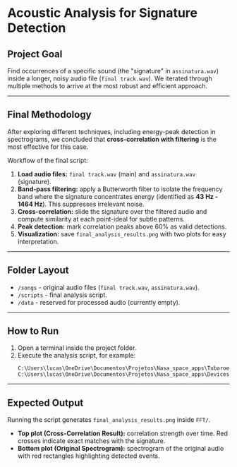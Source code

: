 # Acoustic Analysis for Signature Detection

## Project Goal
Find occurrences of a specific sound (the "signature" in `assinatura.wav`) inside a longer, noisy audio file (`final track.wav`). We iterated through multiple methods to arrive at the most robust and efficient approach.

---

## Final Methodology
After exploring different techniques, including energy-peak detection in spectrograms, we concluded that **cross-correlation with filtering** is the most effective for this case.

Workflow of the final script:
1. **Load audio files:** `final track.wav` (main) and `assinatura.wav` (signature).
2. **Band-pass filtering:** apply a Butterworth filter to isolate the frequency band where the signature concentrates energy (identified as **43 Hz - 1464 Hz**). This suppresses irrelevant noise.
3. **Cross-correlation:** slide the signature over the filtered audio and compute similarity at each point-ideal for subtle patterns.
4. **Peak detection:** mark correlation peaks above 60% as valid detections.
5. **Visualization:** save `final_analysis_results.png` with two plots for easy interpretation.

---

## Folder Layout
- `/songs` - original audio files (`final track.wav`, `assinatura.wav`).
- `/scripts` - final analysis script.
- `/data` - reserved for processed audio (currently empty).

---

## How to Run
1. Open a terminal inside the project folder.
2. Execute the analysis script, for example:
   ```
   C:\Users\lucas\OneDrive\Documentos\Projetos\Nasa_space_apps\Tubaroes_do_Espaco\.venv\Scripts\python.exe C:\Users\lucas\OneDrive\Documentos\Projetos\Nasa_space_apps\Devices\FFT\scripts\run_correlation_analysis.py
   ```

---

## Expected Output
Running the script generates `final_analysis_results.png` inside `FFT/`.
- **Top plot (Cross-Correlation Result):** correlation strength over time. Red crosses indicate exact matches with the signature.
- **Bottom plot (Original Spectrogram):** spectrogram of the original audio with red rectangles highlighting detected events.
